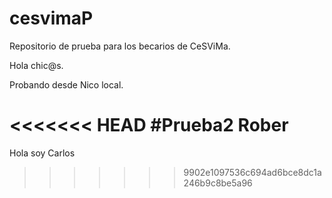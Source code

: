 # cesvimaP
Repositorio de prueba para los becarios de CeSViMa.

Hola chic@s.

Probando desde Nico local.

<<<<<<< HEAD
#Prueba2 Rober
=======
Hola soy Carlos
>>>>>>> 9902e1097536c694ad6bce8dc1a246b9c8be5a96
